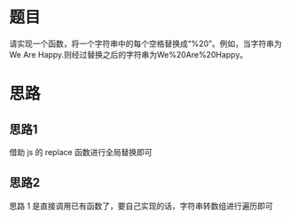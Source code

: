 # 题目
请实现一个函数，将一个字符串中的每个空格替换成“%20”。例如，当字符串为We Are Happy.则经过替换之后的字符串为We%20Are%20Happy。

# 思路
## 思路1
借助 js 的 replace 函数进行全局替换即可

## 思路2
思路 1 是直接调用已有函数了，要自己实现的话，字符串转数组进行遍历即可